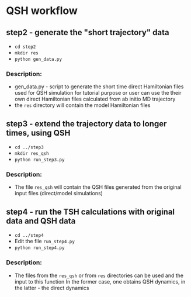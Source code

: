 # QSH workflow

## step2  - generate the "short trajectory" data

  * ```cd step2```
  * ```mkdir res```
  * ```python gen_data.py```

### Description:
  * gen_data.py - script to generate the short time direct Hamiltonian files used for QSH simulation for tutorial purpose
                  or user can use the their own direct Hamiltonian files calculated from ab initio MD trajectory
  * the ```res``` directory will contain the model Hamiltonian files

## step3  - extend the trajectory data to longer times, using QSH

  * ```cd ../step3```
  * ```mkdir res_qsh```
  * ```python run_step3.py```

### Description:
  * The file ```res_qsh``` will contain the QSH files generated from the original input files (direct/model simulations)

## step4  - run the TSH calculations with original data and QSH data

  * ```cd ../step4```
  * Edit the file ```run_step4.py```
  * ```python run_step4.py```

### Description:
  * The files from the ```res_qsh``` or from ```res``` directories can be used and the input to this function
  In the former case, one obtains QSH dynamics, in the latter - the direct dynamics



